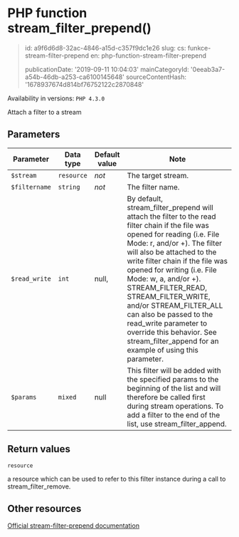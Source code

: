 PHP function stream_filter_prepend()
====================================

> id: a9f6d6d8-32ac-4846-a15d-c357f9dc1e26
> slug:
> 	cs: funkce-stream-filter-prepend
> 	en: php-function-stream-filter-prepend
> 
> publicationDate: '2019-09-11 10:04:03'
> mainCategoryId: '0eeab3a7-a54b-46db-a253-ca6100145648'
> sourceContentHash: '1678937674d814bf76752122c2870848'

Availability in versions: `PHP 4.3.0`

Attach a filter to a stream


Parameters
--------------

| Parameter | Data type | Default value | Note |
|-----|-----|-----|-----|
| `$stream` | `resource` | *not* | The target stream. |
| `$filtername` | `string` | *not* | The filter name. |
| `$read_write` | `int` | null, | By default, stream_filter_prepend will attach the filter to the read filter chain if the file was opened for reading (i.e. File Mode: r, and/or +). The filter will also be attached to the write filter chain if the file was opened for writing (i.e. File Mode: w, a, and/or +). STREAM_FILTER_READ, STREAM_FILTER_WRITE, and/or STREAM_FILTER_ALL can also be passed to the read_write parameter to override this behavior. See stream_filter_append for an example of using this parameter. |
| `$params` | `mixed` | null | This filter will be added with the specified params to the beginning of the list and will therefore be called first during stream operations. To add a filter to the end of the list, use stream_filter_append. |


Return values
----------------

`resource`

a resource which can be used to refer to this filter
instance during a call to stream_filter_remove.

Other resources
------------

[Official stream-filter-prepend documentation](https://www.php.net/manual/en/function.stream-filter-prepend.php)
